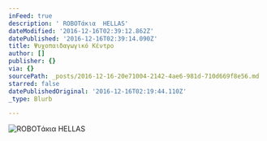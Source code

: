 ```yaml
---
inFeed: true
description: ' ROBOTάκια  HELLAS'
dateModified: '2016-12-16T02:39:12.862Z'
datePublished: '2016-12-16T02:39:14.090Z'
title: Ψυχοπαιδαγωγικό Κέντρο
author: []
publisher: {}
via: {}
sourcePath: _posts/2016-12-16-20e71004-2142-4ae6-981d-710d669f8e56.md
starred: false
datePublishedOriginal: '2016-12-16T02:19:44.110Z'
_type: Blurb

---
```

![ ROBOTάκια  HELLAS](https://the-grid-user-content.s3-us-west-2.amazonaws.com/680f2146-48df-422a-9d44-bcf420c303bc.gif)